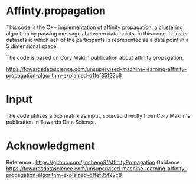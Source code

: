 # Affinty.propagation
This code is the C++ implementation of affinity propagation, a clustering algorithm by passing messages between data points. In this code, I cluster datasets ic which ach of the participants is represented as a data point in a 5 dimensional space.

The code is based on Cory Maklin publication about affinity propagation.

https://towardsdatascience.com/unsupervised-machine-learning-affinity-propagation-algorithm-explained-d1fef85f22c8

# Input
The code utilizes a 5x5 matrix as input, sourced directly from Cory Maklin's publication in Towards Data Science.

# Acknowledgment
Reference : https://github.com/jincheng9/AffinityPropagation
Guidance : https://towardsdatascience.com/unsupervised-machine-learning-affinity-propagation-algorithm-explained-d1fef85f22c8

